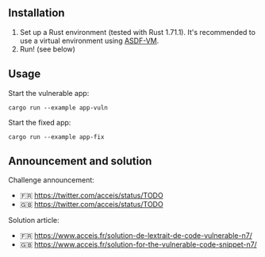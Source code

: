 ## Installation

1. Set up a Rust environment (tested with Rust 1.71.1). It's recommended to use a virtual environment using [ASDF-VM](https://asdf-vm.com/).
3. Run! (see below)

## Usage

Start the vulnerable app:

```
cargo run --example app-vuln
```

Start the fixed app:

```
cargo run --example app-fix
```

## Announcement and solution

Challenge announcement:

- 🇫🇷 https://twitter.com/acceis/status/TODO
- 🇬🇧 https://twitter.com/acceis/status/TODO

Solution article:

- 🇫🇷 https://www.acceis.fr/solution-de-lextrait-de-code-vulnerable-n7/
- 🇬🇧 https://www.acceis.fr/solution-for-the-vulnerable-code-snippet-n7/